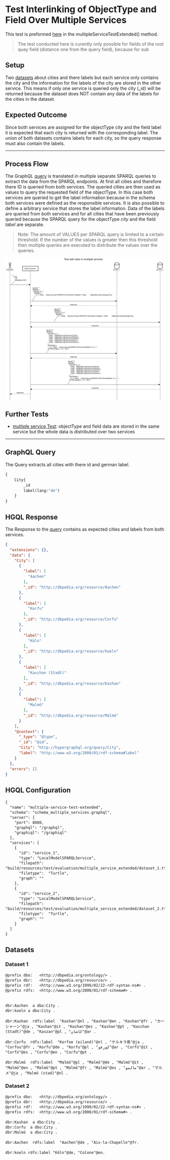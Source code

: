 # Test Interlinking of ObjectType and Field Over Multiple Services
This test is preformed [here](../../src/test/java/org/hypergraphql/ApplicationTest.java) in the multipleServiceTestExtended() method.
>The test conducted here is curently only possible for fields of the root quey field (distance one from the query field), because for sub
## Setup
Two [datasets](#datasets) about cities and there labels but each service only contains the city and the information for the labels of the city are stored in the other service.
This means if only one service is queried only the city (_id) will be returned because the dataset does NOT contain any data of the labels for the cities in the dataset.

## Expected Outcome
Since both services are assigned for the objectType city and the field label it is expected that each city is returned with the corresponding label.
The union of both datasets contains labels for each city, so the query response must also contain the labels.

--------------------
## Process Flow
The GraphQL [query](#graphql-query) is translated in multiple separate SPARQL queries to extract the data from the SPARQL endpoints.
At first all cities and therefore there ID is queried from both services.
The queried cities are then used as values to query the requested field of the objectType.
In this case both services are queried to get the label information because in the schema both services were defined as the responsible services.
It is also possible to define a arbitrary service that stores the label information.
Data of the labels are queried from both services and for all cities that have been previously queried because the SPARQL query for the objectType *city* and the field *label* are separate.

> Note: The amount of VALUES per SPARQL query is limited to a certain threshold.
>If the number of the values is greater then this threshold then multiple queries are executed to distribute the values over the queries.


![Sequence diagram of the SPARQL queries that result out of the GraphQL query](../figures/test_multiServ_squence_diagram.svg)


## Further Tests
- [multiple service Test](test_multiple_service.md): objectType and field data are stored in the same service but the whole data is distributed over two services
-------------------------------------------------
## GraphQL Query
The Query extracts all cities with there id and german label.
```graphql
{
    City{
        _id
        label(lang:"de")
    }
}
```

## HGQL Response
The Response to the [query](#graphql-query) contains as expected cities and labels from both services.
```json
{
  "extensions": {},
  "data": {
    "City": [
      {
        "label": [
          "Aachen"
        ],
        "_id": "http://dbpedia.org/resource/Aachen"
      },
      {
        "label": [
          "Korfu"
        ],
        "_id": "http://dbpedia.org/resource/Corfu"
      },
      {
        "label": [
          "Köln"
        ],
        "_id": "http://dbpedia.org/resource/koeln"
      },
      {
        "label": [
          "Kaschan (Stadt)"
        ],
        "_id": "http://dbpedia.org/resource/Kashan"
      },
      {
        "label": [
          "Malmö"
        ],
        "_id": "http://dbpedia.org/resource/Malmö"
      }
    ],
    "@context": {
      "_type": "@type",
      "_id": "@id",
      "City": "http://hypergraphql.org/query/City",
      "label": "http://www.w3.org/2000/01/rdf-schema#label"
    }
  },
  "errors": []
}

```

## HGQL Configuration
```turtle
{
  "name": "multiple-service-test-extended",
  "schema": "schema_multiple_services.graphql",
  "server": {
    "port": 8080,
    "graphql": "/graphql",
    "graphiql": "/graphiql"
  },
  "services": [
    {
      "id": "service_1",
      "type": "LocalModelSPARQLService",
      "filepath": "build/resources/test/evaluation/multiple_service_extended/dataset_1.ttl",
      "filetype":  "Turtle",
      "graph": ""
    },
    {
      "id": "service_2",
      "type": "LocalModelSPARQLService",
      "filepath": "build/resources/test/evaluation/multiple_service_extended/dataset_2.ttl",
      "filetype":  "Turtle",
      "graph": ""
    }
  ]
}
```

## Datasets
### Dataset 1
```turtle
@prefix dbo:   <http://dbpedia.org/ontology/> .
@prefix dbr:   <http://dbpedia.org/resource/> .
@prefix rdf:   <http://www.w3.org/1999/02/22-rdf-syntax-ns#> .
@prefix rdfs:  <http://www.w3.org/2000/01/rdf-schema#> .


dbr:Aachen  a dbo:City .
dbr:koeln a dbo:City .

dbr:Kashan  rdfs:label  "Kashan"@nl , "Kashan"@en , "Kashan"@fr , "カーシャーン"@ja , "Kashan"@it , "Kashan"@es , "Kashan"@pt , "Kaschan (Stadt)"@de , "Kaszan"@pl , "كاشان"@ar .

dbr:Corfu  rdfs:label  "Korfoe (eiland)"@nl , "ケルキラ島"@ja , "Corfou"@fr , "Korfu"@de , "Korfu"@pl , "كورفو"@ar , "Corfù"@it , "Corfú"@es , "Corfu"@en , "Corfu"@pt .

dbr:Malmö  rdfs:label  "Malmö"@pl , "Malmö"@de , "Malmö"@it , "Malmö"@en , "Malmö"@pt , "Malmö"@fr , "Malmö"@es , "مالمو"@ar , "マルメ"@ja , "Malmö (stad)"@nl .
```
### Dataset 2
```turtle
@prefix dbo:   <http://dbpedia.org/ontology/> .
@prefix dbr:   <http://dbpedia.org/resource/> .
@prefix rdf:   <http://www.w3.org/1999/02/22-rdf-syntax-ns#> .
@prefix rdfs:  <http://www.w3.org/2000/01/rdf-schema#> .

dbr:Kashan  a dbo:City .
dbr:Corfu  a dbo:City .
dbr:Malmö  a dbo:City .

dbr:Aachen  rdfs:label  "Aachen"@de , "Aix-la-Chapelle"@fr.

dbr:koeln rdfs:label "Köln"@de, "Colone"@en.
```
